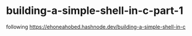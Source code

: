 # building-a-simple-shell-in-c-part-1
following https://ehoneahobed.hashnode.dev/building-a-simple-shell-in-c
